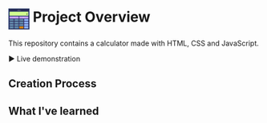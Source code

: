 # <img src="img/calculator.ico" alt="Calculator" height="42" width="42" align="top"/> Project Overview

This repository contains a calculator made with HTML, CSS and JavaScript.

 ▶️ Live demonstration
 
## Creation Process

## What I've learned
